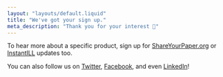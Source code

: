 ```yaml
---
layout: "layouts/default.liquid"
title: "We've got your sign up."
meta_description: "Thank you for your interest 📨"
---
```

To hear more about a specific product, sign up for [ShareYourPaper.org](https://ShareYourPaper.org/updates) or [InstantILL](https://instantill.org/updates) updates too.

You can also follow us on [Twitter](https://twitter.com/oa_button), [Facebook](https://facebook.com), and even [LinkedIn](https://linkedin.com)!
